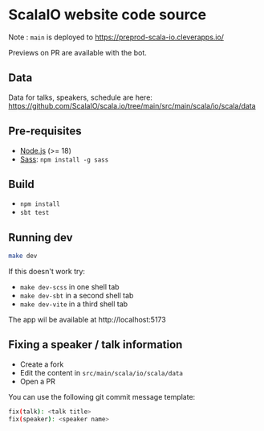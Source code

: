 # ScalaIO website code source

Note : `main` is deployed to https://preprod-scala-io.cleverapps.io/

Previews on PR are available with the bot.


## Data

Data for talks, speakers, schedule are here: https://github.com/ScalaIO/scala.io/tree/main/src/main/scala/io/scala/data


## Pre-requisites

- [Node.js](https://nodejs.org/en/) (>= 18)
- [Sass](https://sass-lang.com/): `npm install -g sass`

## Build

- `npm install`
- `sbt test`

## Running dev

```bash
make dev
```

If this doesn't work try:
- `make dev-scss` in one shell tab
- `make dev-sbt` in a second shell tab
- `make dev-vite` in a third shell tab

The app wil be available at http://localhost:5173

## Fixing a speaker / talk information

- Create a fork
- Edit the content in `src/main/scala/io/scala/data`
- Open a PR

You can use the following git commit message template:

```sh
fix(talk): <talk title>
fix(speaker): <speaker name>
```
